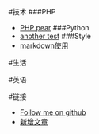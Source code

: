 #技术
###PHP
+ [PHP pear](index.html?it/php/php-pear)
###Python
+ [another test](index.html?another-test)
###Style
+ [markdown使用](index.html?it/makeup/use-cmd-markdown)


#生活

#英语

#链接

- [Follow me on github](https://github.com/HubQin)
- [新增文章](https://github.com/HubQin/hubqin.github.io/new/master/posts)

